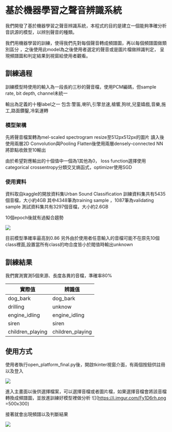 
# 基於機器學習之聲音辨識系統

我們開發了基於機器學習之聲音辨識系統，本程式的目的是建立一個能夠準確分析音訊源的模型，以辨別聲音的種類。

我們用機器學習的訓練，使得我們先對每個聲音轉成頻譜圖，再以每個頻譜圖做類別區分
，之後使用此model為之後使用者選定的聲音或是圖片檔做辨識判定，
呈現頻譜圖和判定結果到視窗給使用者觀看。



## 訓練過程


訓練模型時使用的輸入為一段長約三秒的聲音檔，使用PCM編碼，但sample rate, bit depth, channel未統一

輸出為定義的十種label之一
包含:警笛,喇叭,引擎怠速,槍響,狗吠,兒童嬉戲,音樂,施工,路面鑽鑿,冷氣運轉

### 模型架構

先將聲音檔案轉為mel-scaled spectrogram resize至512px512px的圖片
讀入後使用兩層2D Convolution與Pooling
Flatten後使用兩層densely-connected NN
將節點收斂至10輸出

由於希望對應輸出的十個值中一個為1其他為0，
loss function選擇使用categorical crossentropy分類交叉熵函式，optimizer使用SGD

### 使用資料
資料取自kaggle的開放資料集Urban Sound Classification
訓練資料集共有5435個音檔，大小約4GB
其中4348筆為training sample ，1087筆為validating sample
測試資料集共有3297個音檔，大小約2.6GB


10個epoch後就有過擬合趨勢

![](https://i.imgur.com/ENIRf8i.png)


目前模型準確率最高到0.86
另外由於使用者任意輸入的音檔可能不在原先10個class裡面,設置當所有class的吻合度皆小於閥值時輸出unknown

## 訓練結果

我們實測實測5個來源、長度各異的音檔，準確率80%


| 實際值| 辨識值 |
| -------- | -------- |
| dog_bark     | dog_bark     |
| drilling     | unknow     |
| engine_idling     | engine_idling     |
| siren     | siren     |
| children_playing     | children_playing     |


## 使用方式

使用者執行open_platform_final.py後，開啟tkinter視窗介面，有兩個按鈕供註冊以及登入

![](https://i.imgur.com/WK4918p.jpg)

進入主畫面以後供選擇檔案，可以選擇音檔或者圖片檔，如果選擇音檔會將該音檔轉換成頻譜圖，並放進訓練好模型裡做分析
![](https://i.imgur.com/Fy1D6rh.png =500x300)




接著就會出現頻譜以及判斷結果

![](https://i.imgur.com/LWjK4Nc.jpg)
